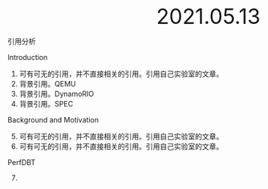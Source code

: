 <div style="text-align:right; font-size:3em;">2021.05.13</div>

引用分析

Introduction

1. 可有可无的引用，并不直接相关的引用。引用自己实验室的文章。
2. 背景引用。QEMU
3. 背景引用。DynamoRIO
4. 背景引用。SPEC

Background and Motivation

5. 可有可无的引用，并不直接相关的引用。引用自己实验室的文章。
6. 可有可无的引用，并不直接相关的引用。引用自己实验室的文章。

PerfDBT

7. 

